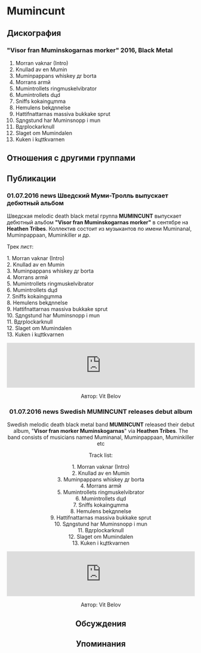 # Mumincunt



## Дискография

### "Visor fran Muminskogarnas morker" 2016, Black Metal

1. Morran vaknar (Intro)
2. Knullad av en Mumin
3. Muminpappans whiskey дr borta
4. Morrans armй
5. Mumintrollets ringmuskelvibrator
6. Mumintrollets dцd
7. Sniffs kokaingцmma
8. Hemulens bekдnnelse
9. Hattifnattarnas massiva bukkake sprut
10. Sдngstund har Muminsnopp i mun
11. Bдrplockarknull
12. Slaget om Mumindalen
13. Kuken i kцttkvarnen


## Отношения с другими группами


## Публикации

### 01.07.2016 news Шведский Муми-Тролль выпускает дебютный альбом

<p>Шведская melodic death black metal группа<strong> MUMINCUNT</strong> выпускает дебютный альбом <strong>"Visor fran Muminskogarnas morker"</strong> в сентябре на<strong> Heathen Tribes</strong>. Коллектив состоит из музыкантов по имени Muminanal, Muminpappaan, Muminkiller и др. </p><p>Трек лист:</p><p>1. Morran vaknar (Intro)<br>2. Knullad av en Mumin<br>3. Muminpappans whiskey дr borta<br>4. Morrans armй<br>5. Mumintrollets ringmuskelvibrator<br>6. Mumintrollets dцd<br>7. Sniffs kokaingцmma<br>8. Hemulens bekдnnelse<br>9. Hattifnattarnas massiva bukkake sprut<br>10. Sдngstund har Muminsnopp i mun<br>11. Bдrplockarknull<br>12. Slaget om Mumindalen<br>13. Kuken i kцttkvarnen</p><p><center><iframe style="border: 0; width: 100%; height: 120px;" src="https://bandcamp.com/EmbeddedPlayer/album=3304617913/size=large/bgcol=ffffff/linkcol=0687f5/tracklist=false/artwork=small/track=1342672482/transparent=true/" seamless><a href="http://mumincunt.bandcamp.com/album/visor-fr-n-muminskogarnas-m-rker">Visor Fr&#229;n Muminskogarnas M&#246;rker by Mumincunt</a></iframe></p>
Автор: Vit Belov

### 01.07.2016 news Swedish MUMINCUNT releases debut album

<p>Swedish melodic death black metal band <strong>MUMINCUNT</strong> released their debut album, "<strong>Visor fran morker Muminskogarnas</strong>" via <strong>Heathen Tribes</strong>. The band consists of musicians named Muminanal, Muminpappaan, Muminkiller etc</p><p>Track list:</p><p>1. Morran vaknar (Intro)<br>2. Knullad av en Mumin<br>3. Muminpappans whiskey дr borta<br>4. Morrans armй<br>5. Mumintrollets ringmuskelvibrator<br>6. Mumintrollets dцd<br>7. Sniffs kokaingцmma<br>8. Hemulens bekдnnelse<br>9. Hattifnattarnas massiva bukkake sprut<br>10. Sдngstund har Muminsnopp i mun<br>11. Bдrplockarknull<br>12. Slaget om Mumindalen<br>13. Kuken i kцttkvarnen</p><p><center><iframe src="https://bandcamp.com/EmbeddedPlayer/album=3304617913/size=large/bgcol=ffffff/linkcol=0687f5/tracklist=false/artwork=small/track=1342672482/transparent=true/" style="border: 0px currentColor; width: 100%; height: 120px;" seamless="">&amp;amp;amp;amp;amp;lt;a href="http://mumincunt.bandcamp.com/album/visor-fr-n-muminskogarnas-m-rker"&amp;amp;amp;amp;amp;gt;Visor Fr&amp;amp;amp;amp;amp;amp;#229;n Muminskogarnas M&amp;amp;amp;amp;amp;amp;#246;rker by Mumincunt&amp;amp;amp;amp;amp;lt;/a&amp;amp;amp;amp;amp;gt;</iframe><p></p></center>
Автор: Vit Belov


## Обсуждения


## Упоминания

